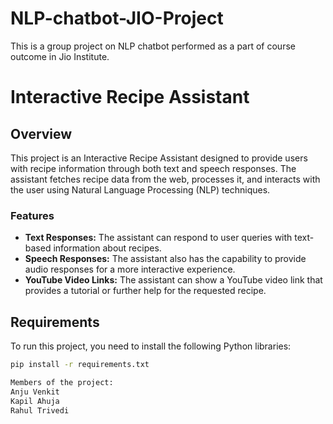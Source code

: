 # NLP-chatbot-JIO-Project
This is a group project on NLP chatbot performed as a part of course outcome in Jio Institute.

# Interactive Recipe Assistant

## Overview
This project is an Interactive Recipe Assistant designed to provide users with recipe information through both text and speech responses. The assistant fetches recipe data from the web, processes it, and interacts with the user using Natural Language Processing (NLP) techniques.

### Features
- **Text Responses:** The assistant can respond to user queries with text-based information about recipes.
- **Speech Responses:** The assistant also has the capability to provide audio responses for a more interactive experience.
- **YouTube Video Links:** The assistant can show a YouTube video link that provides a tutorial or further help for the requested recipe.

## Requirements
To run this project, you need to install the following Python libraries:

```bash
pip install -r requirements.txt

Members of the project:
Anju Venkit
Kapil Ahuja
Rahul Trivedi

